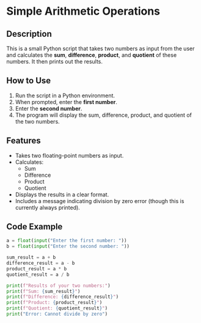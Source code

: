 # Simple Arithmetic Operations

## Description
This is a small Python script that takes two numbers as input from the user and calculates the **sum**, **difference**, **product**, and **quotient** of these numbers. It then prints out the results.

## How to Use
1. Run the script in a Python environment.
2. When prompted, enter the **first number**.
3. Enter the **second number**.
4. The program will display the sum, difference, product, and quotient of the two numbers.

## Features
- Takes two floating-point numbers as input.
- Calculates:
  - Sum
  - Difference
  - Product
  - Quotient
- Displays the results in a clear format.
- Includes a message indicating division by zero error (though this is currently always printed).

## Code Example
```python
a = float(input("Enter the first number: "))
b = float(input("Enter the second number: "))

sum_result = a + b
difference_result = a - b
product_result = a * b
quotient_result = a / b

print(f"Results of your two numbers:")
print(f"Sum: {sum_result}")  
print(f"Difference: {difference_result}")  
print(f"Product: {product_result}")  
print(f"Quotient: {quotient_result}")  
print("Error: Cannot divide by zero")
```
